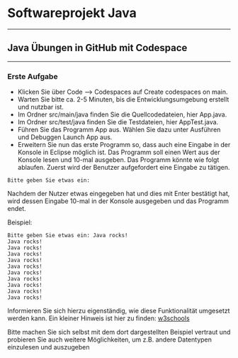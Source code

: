 # Softwareprojekt Java
***
## Java Übungen in GitHub mit Codespace
---
### Erste Aufgabe
- Klicken Sie über Code --> Codespaces auf Create codespaces on main.
- Warten Sie bitte ca. 2-5 Minuten, bis die Entwicklungsumgebung erstellt und nutzbar ist.
- Im Ordner src/main/java finden Sie die Quellcodedateien, hier App.java.
- Im Ordner src/test/java finden Sie die Testdateien, hier AppTest.java.
- Führen Sie das Programm App aus. Wählen Sie dazu unter Ausführen und Debuggen Launch App aus.
- Erweitern Sie nun das erste Programm so, dass auch eine Eingabe in der Konsole in Eclipse möglich ist. Das Programm soll einen Wert aus der Konsole lesen und 10-mal ausgeben. Das Programm könnte wie folgt ablaufen.
  Zuerst wird der Benutzer aufgefordert eine Eingabe zu tätigen.
```
Bitte geben Sie etwas ein:
```
  Nachdem der Nutzer etwas eingegeben hat und dies mit Enter bestätigt hat, wird dessen Eingabe 10-mal in der Konsole ausgegeben und das Programm endet.
  
  Beispiel:
```
Bitte geben Sie etwas ein: Java rocks!
Java rocks!
Java rocks!
Java rocks!
Java rocks!
Java rocks!
Java rocks!
Java rocks!
Java rocks!
Java rocks!
Java rocks!
``` 
  Informieren Sie sich hierzu eigenständig, wie diese Funktionalität umgesetzt werden kann. Ein kleiner Hinweis ist hier zu finden: [w3schools](https://www.w3schools.com/java/java_user_input.asp)
  
  Bitte machen Sie sich selbst mit dem dort dargestellten Beispiel vertraut und probieren Sie auch weitere Möglichkeiten, um z.B. andere Datentypen einzulesen und auszugeben
